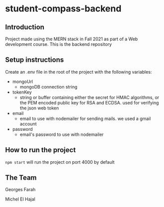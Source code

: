 # student-compass-backend

## Introduction

Project made using the MERN stack in Fall 2021 as part of a Web development course. This is the backend repository    

## Setup instructions

Create an .env file in the root of the project with the following variables:

- mongoUrl
  - mongoDB connection string
- tokenKey
  - string or buffer containing either the secret for HMAC algorithms, or the PEM encoded public key for RSA and ECDSA. used for verifying the json web token
- email
  - email to use with nodemailer for sending mails. we used a gmail account
- password
  - email's password to use with nodemailer

## How to run the project

`npm start` will run the project on port 4000 by default



## The Team

Georges Farah

Michel El Hajal
